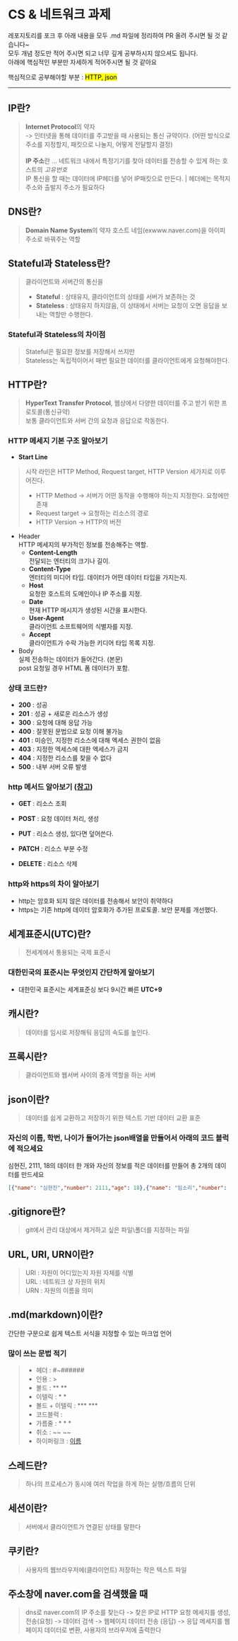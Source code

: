 # CS & 네트워크 과제

레포지토리를 포크 후 아래 내용을 모두 .md 파일에 정리하여 PR 올려 주시면 될 것 같습니다~<br>
모두 개념 정도만 적어 주시면 되고 너무 깊게 공부하시지 않으셔도 됩니다.<br>
아래에 핵심적인 부분만 자세하게 적어주시면 될 것 같아요<br>

핵심적으로 공부해야할 부분 : <mark>HTTP, json<mark><br>

- - -

## IP란?
>  **Internet Protocol**의 약자 <br>
> -> 인터넷을 통해 데이터를 주고받을 때 사용되는 통신 규약이다. (어떤 방식으로 주소를 지정할지, 패킷으로 나눌지, 어떻게 전달할지 결정) <br>
> <br>
> **IP 주소**란 ... 네트워크 내에서 특정기기를 찾아 데이터를 전송할 수 있게 하는 호스트의 _고유번호_ <br>
> IP 통신을 할 때는 데이터에 IP헤더를 넣어 IP패킷으로 만든다. | 헤더에는 목적지 주소와 출발지 주소가 필요하다

## DNS란?
> **Domain Name System**의 약자
> 호스트 네임(exwww.naver.com)을 아이피 주소로 바꿔주는 역할

## Stateful과 Stateless란?
> 클라이언트와 서버간의 통신을 <br>
> - **Stateful** : 상태유지, 클라이언트의 상태를 서버가 보존하는 것<br>
> - **Stateless** : 상태유지 하지않음, 이 상태에서 서버는 요청이 오면 응답을 보내는 역할만 수행한다. <br>
### Stateful과 Stateless의 차이점
> Stateful은 필요한 정보를 저장해서 쓰지만 <br>
> Stateless는 독립적이어서 매번 필요한 데이터를 클라이언트에게 요청해야한다.
> 

## HTTP란?
> **HyperText Transfer Protocol**, 웹상에서 다양한 데이터를 주고 받기 위한 프로토콜(통신규약)<br>
> 보통 클라이언트와 서버 간의 요청과 응답으로 작동한다.
### HTTP 메세지 기본 구조 알아보기
- **Start Line** <br>
> 시작 라인은 HTTP Method, Request target, HTTP Version 세가지로 이루어진다. <br>
> - HTTP Method -> 서버가 어떤 동작을 수행해야 하는지 지정한다. 요청에만 존재 <br>
> - Request target -> 요청하는 리소스의 경로 <br>
> - HTTP Version -> HTTP의 버전

- Header <br>
 HTTP 메세지의 부가적인 정보를 전송해주는 역할.
  - **Content-Length** <br>
    전달되는 엔터티의 크기나 길이.
  - **Content-Type** <br>
    엔터티의 미디어 타입. 데이터가 어떤 데이터 타입을 가지는지.
  - **Host** <br>
    요청한 호스트의 도메인이나 IP 주소를 지정.
  - **Date** <br>
    현재 HTTP 메시지가 생성된 시간을 표시한다.
  - **User-Agent** <br>
    클라이언트 소프트웨어의 식별자를 지정.
  - **Accept** <br>
    클라이언트가 수락 가능한 키디어 타입 목록 지정.
- Body <br>
 실제 전송하는 데이터가 들어간다. (본문) <br>
 post 요청일 경우 HTML 폼 데이터가 포함.
### 상태 코드란?
- **200** : 성공
- **201** : 성공 + 새로운 리소스가 생성
- **300** : 요청에 대해 응답 가능
- **400** : 잘못된 문법으로 요청 이해 불가능
- **401** : 미승인, 지정한 리소스에 대해 엑세스 권한이 없음
- **403** : 지정한 엑세스에 대한 엑세스가 금지
- **404** : 지정한 리소스를 찾을 수 없다
- **500** : 내부 서버 오류 발생
### http 메서드 알아보기 ([참고](https://inpa.tistory.com/entry/WEB-%F0%9F%8C%90-HTTP-%EB%A9%94%EC%84%9C%EB%93%9C-%EC%A2%85%EB%A5%98-%ED%86%B5%EC%8B%A0-%EA%B3%BC%EC%A0%95-%F0%9F%92%AF-%EC%B4%9D%EC%A0%95%EB%A6%AC))
- **GET** : 리소스 조회 <br>

- **POST** : 요청 데이터 처리, 생성<br>

- **PUT** : 리소스 생성, 있다면 덮어쓴다.<br>

- **PATCH** : 리소스 부분 수정  <br>

- **DELETE** : 리소스 삭제 <br>

### http와 https의 차이 알아보기
- http는 암호화 되지 않은 데이터를 전송해서 보안이 취약하다 <br>
- https는 기존 http에 데이터 암호화가 추가된 프로토콜. 보안 문제를 개선했다.

## 세계표준시(UTC)란?
> 전세계에서 통용되는 국제 표준시
### 대한민국의 표준시는 무엇인지 **간단**하게 알아보기 <br>
- 대한민국 표준시는 세계표준싱 보다 9시간 빠른 **UTC+9**


## 캐시란?
> 데이터를 임시로 저장해둬 응답의 속도를 높인다.

## 프록시란?
> 클라이언트와 웹서버 사이의 중개 역할을 하는 서버

## json이란?
> 데이터를 쉽게 교환하고 저장하기 위한 텍스트 기반 데이터 교환 표준
### 자신의 이름, 학번, 나이가 들어가는 json배열을 만들어서 아래의 코드 블럭에 적으세요
심현진, 2111, 18의 데이터 한 개와 자신의 정보를 적은 데이터를 만들어 총 2개의 데이터를 만드세요
```json
[{"name": "심현진","number": 2111,"age": 18},{"name": "임소리","number": 1314,"age": 17}]
```

## .gitignore란?
> git에서 관리 대상에서 제거하고 싶은 파일\폴더를 지정하는 파일

## URL, URI, URN이란?
> URI : 자원이 어디있는지 자원 자체를 식별 <br>
> URL : 네트워크 상 자원의 위치 <br>
> URN : 자원의 이름을 의미

## .md(markdown)이란?
간단한 구문으로 쉽게 텍스트 서식을 지정할 수 있는 마크업 언어
### 많이 쓰는 문법 적기
> - 헤더 : #~###### 
> - 인용 : >
> - 볼드 : ** **
> - 이텔릭 : * *
> - 볼드 + 이텔릭 : *** ***
> - 코드블럭 : ``` ```
> - 가름줄 : * * *
> - 취소 : ~~ ~~
> - 하이퍼링크 : [이름](링크)

## 스레드란?
> 하나의 프로세스가 동시에 여러 작업을 하게 하는 실행/흐름의 단위

## 세션이란?
> 서버에서 클라이언트가 연결된 상태를 말한다

## 쿠키란?
> 사용자의 웹브라우저에(클라이언트) 저장하는 작은 텍스트 파일

## 주소창에 naver.com을 검색했을 때
> dns로 naver.com의 IP 주소를 찾는다 -> 찾은 IP로 HTTP 요청 메세지를 생성, 전송(요청) -> 데이터 검색 -> 웹페이지 데이터 전송 (응답) -> 응답 메세지를 웹페이지 데이터로 변환, 사용자의 브라우저에 출력한다
